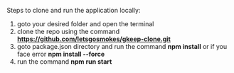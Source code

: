 Steps to clone and run the application locally:
1. goto your desired folder and open the terminal
2. clone the repo using the command **https://github.com/letsgosmokes/gkeep-clone.git**
3. goto package.json directory and run the command **npm install** or if you face error **npm install --force**
4. run the command **npm run start**
